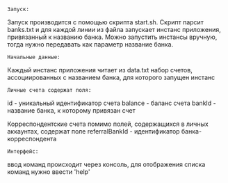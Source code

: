     Запуск:
Запуск производится с помощью скрипта start.sh. Скрипт парсит banks.txt и для каждой линии из файла запускает инстанс приложения, привязанный к названию банка.
Можно запустить инстансы вручную, тогда нужно передавать как параметр название банка.

    Начальные данные:
Каждый инстанс приложения читает из data.txt набор счетов, ассоциированных с названием банка, для которого запущен инстанс

    Личные счета содержат поля:
id - уникальный идентификатор счета
balance - баланс счета
bankId - название банка, к которому привязан счет

Корреспондентские счета помимо полей, содержащихся в личных аккаунтах, содержат поле
referralBankId - идентификатор банка-корреспондента

    Интерфейс:
ввод команд происходит через консоль, для отображения списка команд нужно ввести 'help'